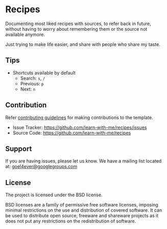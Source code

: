 # Recipes

Documenting most liked recipes with sources, to refer back in future, without having to worry about remembering them or the source not available anymore.

Just trying to make life easier, and share with people who share my taste.

## Tips

- Shortcuts available by default
  - Search: `s`, `/`
  - Previous: `p`
  - Next: `n`

## Contribution

Refer [contributing guidelines](./docs/CONTRIBUTING.md) for making contributions to the template.

- Issue Tracker: https://github.com/learn-with-me/recipes/issues
- Source Code: https://github.com/learn-with-me/recipes

Support
-------

If you are having issues, please let us know.
We have a mailing list located at: goel4ever@googlegroups.com

License
-------

The project is licensed under the BSD license.

BSD licenses are a family of permissive free software licenses, imposing minimal restrictions on the use and distribution of covered software. It can be used to distribute open source, freeware and shareware projects as it does not put any restrictions on the redistribution of software.
